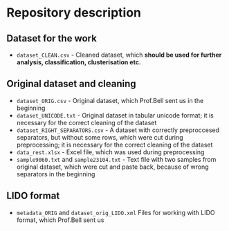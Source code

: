 # Repository description

## Dataset for the work
- `dataset_CLEAN.csv` - Cleaned dataset, which **should be used for further analysis, classification, clusterisation etc.**

## Original dataset and cleaning
- `dataset_ORIG.csv` - Original dataset, which Prof.Bell sent us in the beginning
- `dataset_UNICODE.txt` - Original dataset in tabular unicode format; it is necessary for the correct cleaning of the dataset
- `dataset_RIGHT_SEPARATORS.csv` - A dataset with correctly preproccesed separators, but without some rows, which were cut during preprocessing; it is necessary for the correct cleaning of the dataset
- `data_rest.xlsx` - Excel file, which was used during preprocessing
- `sample9060.txt` and `sample23104.txt` - Text file with two samples from original dataset, which were cut and paste back, because of wrong separators in the beginning

## LIDO format
- `metadata_ORIG` and `dataset_orig_LIDO.xml` Files for working with LIDO format, which Prof.Bell sent us